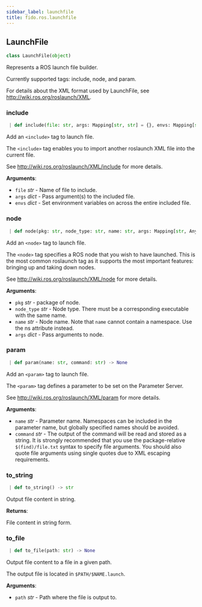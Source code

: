 ```yaml
---
sidebar_label: launchfile
title: fido.ros.launchfile
---
```


## LaunchFile

```python
class LaunchFile(object)
```

Represents a ROS launch file builder.

Currently supported tags: include, node, and param.

For details about the XML format used by LaunchFile,
see http://wiki.ros.org/roslaunch/XML.

### include

```python
 | def include(file: str, args: Mapping[str, str] = {}, envs: Mapping[str, str] = {}) -> None
```

Add an `<include>` tag to launch file.

The `<include>` tag enables you to import another roslaunch XML file into the
current file.

See http://wiki.ros.org/roslaunch/XML/include for more details.

**Arguments**:

- `file` _str_ - Name of file to include.
- `args` _dict_ - Pass argument(s) to the included file.
- `envs` _dict_ - Set environment variables on across the entire included file.

### node

```python
 | def node(pkg: str, node_type: str, name: str, args: Mapping[str, Any] = {}) -> None
```

Add an `<node>` tag to launch file.

The `<node>` tag specifies a ROS node that you wish to have launched. This is
the most common roslaunch tag as it supports the most important features:
bringing up and taking down nodes.

See http://wiki.ros.org/roslaunch/XML/node for more details.

**Arguments**:

- `pkg` _str_ - package of node.
- `node_type` _str_ - Node type. There must be a corresponding executable with
  the same name.
- `name` _str_ - Node name. Note that `name` cannot contain a namespace. Use the
  ns attribute instead.
- `args` _dict_ - Pass arguments to node.

### param

```python
 | def param(name: str, command: str) -> None
```

Add an `<param>` tag to launch file.

The `<param>` tag defines a parameter to be set on the Parameter Server.

See http://wiki.ros.org/roslaunch/XML/param for more details.

**Arguments**:

- `name` _str_ - Parameter name. Namespaces can be included in the parameter
  name, but globally specified names should be avoided.
- `command` _str_ - The output of the command will be read and stored as a
  string. It is strongly recommended that you use the package-relative
  `$(find)/file.txt` syntax to specify file arguments. You should also
  quote file arguments using single quotes due to XML escaping
  requirements.

### to\_string

```python
 | def to_string() -> str
```

Output file content in string.

**Returns**:

  File content in string form.

### to\_file

```python
 | def to_file(path: str) -> None
```

Output file content to a file in a given path.

The output file is located in `$PATH/$NAME.launch`.

**Arguments**:

- `path` _str_ - Path where the file is output to.

